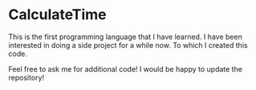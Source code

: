 # CalculateTime
This is the first programming language that I have learned. I have been interested in doing a side project for a while now. To which I created this code.

Feel free to ask me for additional code! I would be happy to update the repository!
